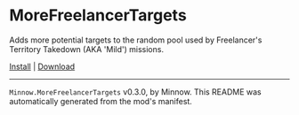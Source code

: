 # MoreFreelancerTargets

Adds more potential targets to the random pool used by Freelancer's Territory Takedown (AKA 'Mild') missions.

[Install](https://hitman-resources.netlify.app/smf-install-link/https://github.com/Ocean-Minnow/MoreFreelancerTargets/releases/latest/download/mod.framework.zip) | [Download](https://github.com/Ocean-Minnow/MoreFreelancerTargets/releases/latest/download/mod.framework.zip)

---

`Minnow.MoreFreelancerTargets` v0.3.0, by Minnow. This README was automatically generated from the mod's manifest.
